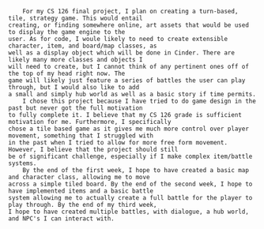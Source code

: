 		For my CS 126 final project, I plan on creating a turn-based, tile, strategy game. This would entail 
	creating, or finding somewhere online, art assets that would be used to display the game engine to the  
	user. As for code, I woule likely to need to create extensible character, item, and board/map classes, as  
	well as a display object which will be done in Cinder. There are likely many more classes and objects I 
	will need to create, but I cannot think of any pertinent ones off of the top of my head right now. The 
	game will likely just feature a series of battles the user can play through, but I would also like to add 
	a small and simply hub world as well as a basic story if time permits.
		I chose this project because I have tried to do game design in the past but never got the full motivation 
	to fully complete it. I believe that my CS 126 grade is sufficient motivation for me. Furthermore, I specifically 
	chose a tile based game as it gives me much more control over player movement, something that I struggled with
	in the past when I tried to allow for more free form movement. However, I believe that the project should still
	be of significant challenge, especially if I make complex item/battle systems.
		By the end of the first week, I hope to have created a basic map and character class, allowing me to move
	across a simple tiled board. By the end of the second week, I hope to have implemented items and a basic battle
	system allowing me to actually create a full battle for the player to play through. By the end of my third week,
	I hope to have created multiple battles, with dialogue, a hub world, and NPC's I can interact with.
